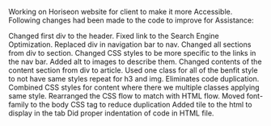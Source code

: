 Working on Horiseon website for client to make it more Accessible. Following changes had been made to the code to improve for Assistance:

Changed first div to the header.
Fixed link to the Search Engine Optimization.
Replaced div in navigation bar to nav.
Changed all sections from div to section.
Changed CSS styles to be more specific to the links in the nav bar.
Added alt to images to describe them.
Changed contents of the content section from div to article.
Used one class for all of the benfit style to not have same styles repeat for h3 and img. Eliminates code duplication.
Combined CSS styles for content where there we multiple classes applying same style.
Rearranged the CSS flow to match with HTML flow.
Moved font-family to the body CSS tag to reduce duplication
Added tile to the html to display in the tab
Did proper indentation of code in HTML file.

